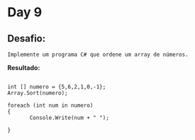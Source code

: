 # Day 9

## Desafio:

	Implemente um programa C# que ordene um array de números.

**Resultado:**


```cshap

int [] numero = {5,6,2,1,0,-1};
Array.Sort(numero);

foreach (int num in numero)
{
       Console.Write(num + " ");
 
}